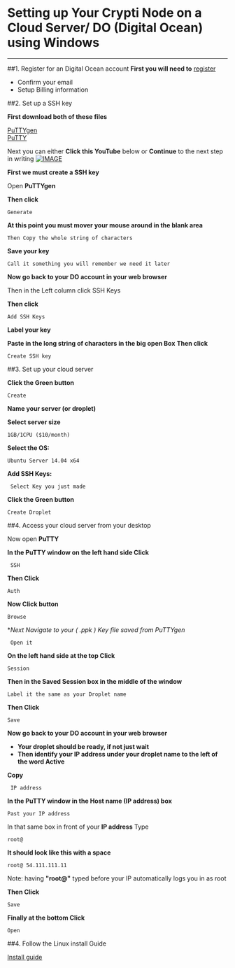 # Setting up Your Crypti Node on a  Cloud Server/ DO (Digital Ocean) using  Windows

----------

##1. Register for an Digital Ocean account 
**First you will need to** [register](https://cloud.digitalocean.com/registrations/new)  

 - Confirm your email
 - Setup Billing information

##2. Set up a SSH key

**First download both of these files**

 [PuTTYgen](http://the.earth.li/~sgtatham/putty/latest/x86/puttygen.exe)   
 [PuTTY ](http://the.earth.li/~sgtatham/putty/latest/x86/putty.exe)  

Next you can either **Click this YouTube** below or **Continue** to the next step in writing
[![IMAGE](http://img.youtube.com/vi/ZL5i76iOvXQ/0.jpg)](http://www.youtube.com/watch?v=ZL5i76iOvXQ)


**First we must create a SSH key**

Open **PuTTYgen**

**Then click**

    Generate

**At this point you must mover your mouse around in the blank area**

    Then Copy the whole string of characters

**Save your key**

    Call it something you will remember we need it later

**Now go back to your DO account in your web browser**

Then in the Left column click SSH Keys

**Then click**

    Add SSH Keys

**Label your key**

**Paste in the long string of characters in the big open Box**
**Then click**

    Create SSH key
##3. Set up your cloud server    

**Click the Green button**

    Create
**Name your server (or droplet)**

**Select server size** 

    1GB/1CPU ($10/month)

**Select the OS:** 

    Ubuntu Server 14.04 x64

 **Add SSH Keys:**   

     Select Key you just made
     
**Click the Green button**

    Create Droplet



##4. Access your cloud server from your desktop

Now open **PuTTY**

**In the PuTTY window on the left hand side Click**
   

     SSH
**Then Click** 

    Auth
**Now Click button**

    Browse
**Next Navigate to your ( *.ppk ) Key file saved from PuTTYgen**

     Open it
**On the left hand side at the top Click**

    Session
**Then in the Saved Session box in the middle of the window**

    Label it the same as your Droplet name
**Then Click**

    Save
**Now go back to your DO account in your web browser**

 - **Your droplet should be ready, if not just wait**
 - **Then identify your IP address under your droplet name to the left of the word Active**

**Copy** 

     IP address


**In the PuTTY window in the Host name (IP address) box**

    Past your IP address

In that same box in front of your **IP address** Type 

    root@
**It should look like this with a space**

    root@ 54.111.111.11
Note: having **"root@"** typed before your IP automatically logs you in as root

**Then Click**

    Save

**Finally at the bottom Click** 

    Open

##4. Follow the Linux install Guide

[Install guide](https://github.com/crypti/crypti-docs/blob/master/install.md)
